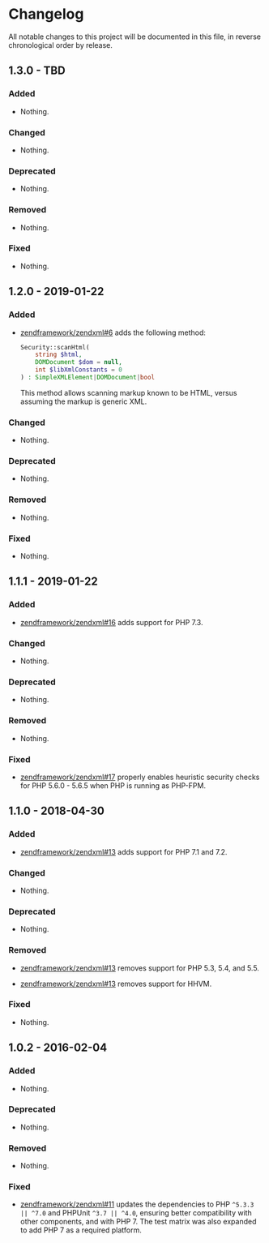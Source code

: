 # Changelog

All notable changes to this project will be documented in this file, in reverse chronological order by release.

## 1.3.0 - TBD

### Added

- Nothing.

### Changed

- Nothing.

### Deprecated

- Nothing.

### Removed

- Nothing.

### Fixed

- Nothing.

## 1.2.0 - 2019-01-22

### Added

- [zendframework/zendxml#6](https://github.com/zendframework/zendxml/pull/6) adds the following method:
 
  ```php
  Security::scanHtml(
      string $html,
      DOMDocument $dom = null,
      int $libXmlConstants = 0
  ) : SimpleXMLElement|DOMDocument|bool
  ```
  
  This method allows scanning markup known to be HTML, versus assuming the
  markup is generic XML.

### Changed

- Nothing.

### Deprecated

- Nothing.

### Removed

- Nothing.

### Fixed

- Nothing.

## 1.1.1 - 2019-01-22

### Added

- [zendframework/zendxml#16](https://github.com/zendframework/ZendXml/pull/16) adds support for PHP 7.3.

### Changed

- Nothing.

### Deprecated

- Nothing.

### Removed

- Nothing.

### Fixed

- [zendframework/zendxml#17](https://github.com/zendframework/ZendXml/pull/17) properly enables heuristic security checks for PHP 5.6.0 - 5.6.5 when PHP
  is running as PHP-FPM.

## 1.1.0 - 2018-04-30

### Added

- [zendframework/zendxml#13](https://github.com/zendframework/ZendXml/pull/13) adds support for PHP 7.1 and 7.2.

### Changed

- Nothing.

### Deprecated

- Nothing.

### Removed

- [zendframework/zendxml#13](https://github.com/zendframework/ZendXml/pull/13) removes support for PHP 5.3, 5.4, and 5.5.

- [zendframework/zendxml#13](https://github.com/zendframework/ZendXml/pull/13) removes support for HHVM.

### Fixed

- Nothing.

## 1.0.2 - 2016-02-04

### Added

- Nothing.

### Deprecated

- Nothing.

### Removed

- Nothing.

### Fixed

- [zendframework/zendxml#11](https://github.com/zendframework/ZendXml/pull/11) updates the
  dependencies to PHP `^5.3.3 || ^7.0` and PHPUnit `^3.7 || ^4.0`, ensuring
  better compatibility with other components, and with PHP 7. The test matrix
  was also expanded to add PHP 7 as a required platform.
